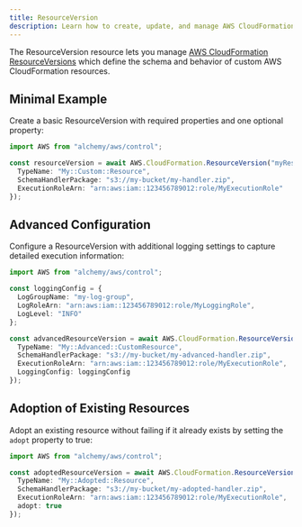 ```yaml
---
title: ResourceVersion
description: Learn how to create, update, and manage AWS CloudFormation ResourceVersions using Alchemy Cloud Control.
---
```


The ResourceVersion resource lets you manage [AWS CloudFormation ResourceVersions](https://docs.aws.amazon.com/cloudformation/latest/userguide/) which define the schema and behavior of custom AWS CloudFormation resources.

## Minimal Example

Create a basic ResourceVersion with required properties and one optional property:

```ts
import AWS from "alchemy/aws/control";

const resourceVersion = await AWS.CloudFormation.ResourceVersion("myResourceVersion", {
  TypeName: "My::Custom::Resource",
  SchemaHandlerPackage: "s3://my-bucket/my-handler.zip",
  ExecutionRoleArn: "arn:aws:iam::123456789012:role/MyExecutionRole"
});
```

## Advanced Configuration

Configure a ResourceVersion with additional logging settings to capture detailed execution information:

```ts
import AWS from "alchemy/aws/control";

const loggingConfig = {
  LogGroupName: "my-log-group",
  LogRoleArn: "arn:aws:iam::123456789012:role/MyLoggingRole",
  LogLevel: "INFO"
};

const advancedResourceVersion = await AWS.CloudFormation.ResourceVersion("advancedResourceVersion", {
  TypeName: "My::Advanced::CustomResource",
  SchemaHandlerPackage: "s3://my-bucket/my-advanced-handler.zip",
  ExecutionRoleArn: "arn:aws:iam::123456789012:role/MyExecutionRole",
  LoggingConfig: loggingConfig
});
```

## Adoption of Existing Resources

Adopt an existing resource without failing if it already exists by setting the `adopt` property to true:

```ts
import AWS from "alchemy/aws/control";

const adoptedResourceVersion = await AWS.CloudFormation.ResourceVersion("adoptedResourceVersion", {
  TypeName: "My::Adopted::Resource",
  SchemaHandlerPackage: "s3://my-bucket/my-adopted-handler.zip",
  ExecutionRoleArn: "arn:aws:iam::123456789012:role/MyExecutionRole",
  adopt: true
});
```